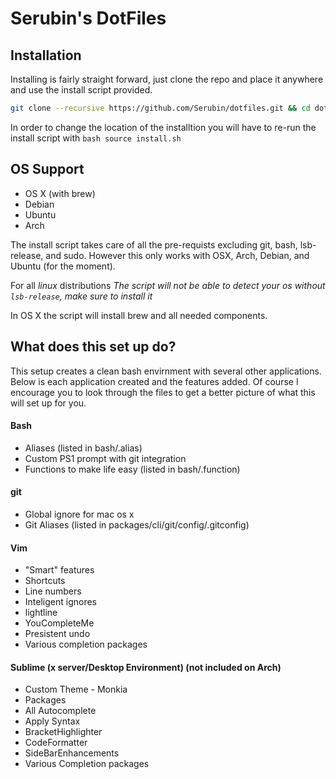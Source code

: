 # Serubin's DotFiles
## Installation

Installing is fairly straight forward, just clone the repo and place it anywhere and use the install script provided.
```bash
git clone --recursive https://github.com/Serubin/dotfiles.git && cd dotfiles && source install.sh
```
In order to change the location of the installtion you will have to re-run the install script with ```bash source install.sh ```

## OS Support
* OS X (with brew)
* Debian
* Ubuntu
* Arch

The install script takes care of all the pre-requists excluding git, bash, lsb-release, and sudo. However this only works with OSX, Arch,  Debian, and Ubuntu (for the moment). 

For all *linux* distributions
*The script will not be able to detect your os without ```lsb-release```, make sure to install it*

In OS X the script will install brew and all needed components. 

## What does this set up do?

This setup creates a clean bash envirnment with several other applications. Below is each application created and the features added. Of course I encourage you to look through the files to get a better picture of what this will set up for you.

#### Bash
*   Aliases (listed in bash/.alias)
*   Custom PS1 prompt with git integration
*   Functions to make life easy (listed in bash/.function) 

#### git
* Global ignore for mac os x
* Git Aliases (listed in packages/cli/git/config/.gitconfig)

#### Vim
* "Smart" features
* Shortcuts
* Line numbers
* Inteligent ignores
* lightline
* YouCompleteMe
* Presistent undo
* Various completion packages

#### Sublime (x server/Desktop Environment) (not included on Arch)
* Custom Theme - Monkia
* Packages
 * All Autocomplete
 * Apply Syntax
 * BracketHighlighter
 * CodeFormatter
 * SideBarEnhancements
 * Various Completion packages

